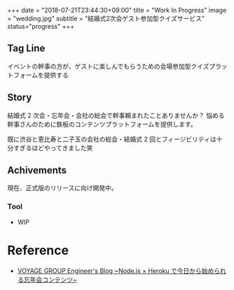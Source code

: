 +++
date = "2018-07-21T23:44:30+09:00"
title = "Work In Progress"
image = "wedding.jpg"
subtitle = "結婚式2次会ゲスト参加型クイズサービス"
status="progress"
+++

## Tag Line

イベントの幹事の方が、ゲストに楽しんでもらうための会場参加型クイズプラットフォームを提供する

## Story

結婚式 2 次会・忘年会・会社の総会で幹事頼まれたことありませんか？
悩める幹事さんのために鉄板のコンテンツプラットフォームを提供します。

既に渋谷と恵比寿と二子玉の会社の総会・結婚式 2 回とフィージビリティは十分すぎるほどやってきました笑

## Achivements

現在、正式版のリリースに向け開発中。

### Tool

-   WIP

# Reference

-   [VOYAGE GROUP Engineer's Blog ~Node.js × Heroku で今日から始められる忘年会コンテンツ~](http://tech.voyagegroup.com/archives/7926523.html)
